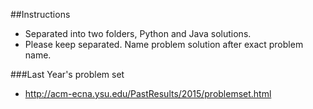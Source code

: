 ##Instructions
* Separated into two folders, Python and Java solutions.  
* Please keep separated.  Name problem solution after exact problem name.  

###Last Year's problem set
* http://acm-ecna.ysu.edu/PastResults/2015/problemset.html

